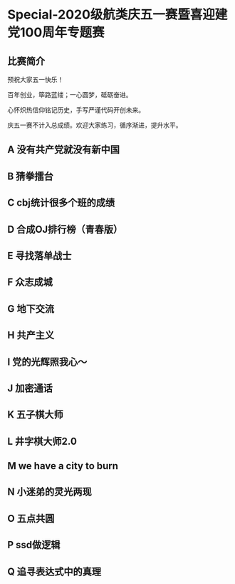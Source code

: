 # Special-2020级航类庆五一赛暨喜迎建党100周年专题赛

## 比赛简介

预祝大家五一快乐！

百年创业，筚路蓝缕；一心圆梦，砥砺奋进。

心怀炽热信仰铭记历史，手写严谨代码开创未来。

庆五一赛不计入总成绩。欢迎大家练习，循序渐进，提升水平。

## A 没有共产党就没有新中国


## B 猜拳擂台


## C cbj统计很多个班的成绩


## D 合成OJ排行榜（青春版）


## E 寻找落单战士


## F 众志成城


## G 地下交流


## H 共产主义


## I 党的光辉照我心～


## J 加密通话


## K 五子棋大师


## L 井字棋大师2.0


## M we have a city to burn


## N 小迷弟的灵光两现


## O 五点共圆


## P ssd做逻辑


## Q 追寻表达式中的真理
